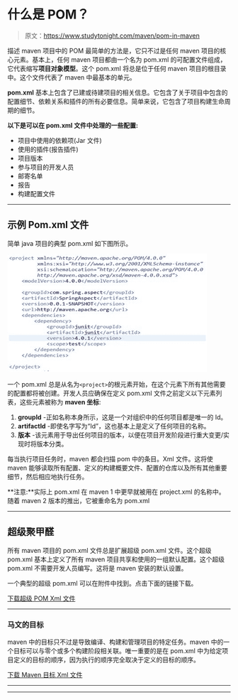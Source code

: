 # 什么是 POM？

> 原文：<https://www.studytonight.com/maven/pom-in-maven>

描述 maven 项目中的 POM 最简单的方法是，它只不过是任何 maven 项目的核心元素。基本上，任何 maven 项目都由一个名为 pom.xml 的可配置文件组成，它代表缩写**项目对象模型**。这个 pom.xml 将总是位于任何 maven 项目的根目录中。这个文件代表了 maven 中最基本的单元。

**pom.xml** 基本上包含了已建或待建项目的相关信息。它包含了关于项目中包含的配置细节、依赖关系和插件的所有必要信息。简单来说，它包含了项目构建生命周期的细节。

**以下是可以在 pom.xml 文件中处理的一些配置:**

*   项目中使用的依赖项(Jar 文件)
*   使用的插件(报告插件)
*   项目版本
*   参与项目的开发人员
*   邮寄名单
*   报告
*   构建配置文件

* * *

## 示例 Pom.xml 文件

简单 java 项目的典型 pom.xml 如下图所示。

![Sample POM Xml file](img/0f0ce87f21172db713aa99636899f14f.png)

一个 pom.xml 总是从名为`<project>`的根元素开始，在这个元素下所有其他需要的配置都将被创建。开发人员应确保在定义 pom.xml 文件之前定义以下元素列表，这些元素被称为 **maven 坐标**:

1.  **groupId** -正如名称本身所示，这是一个对组织中的任何项目都是唯一的 Id。
2.  **artifactId** -即使名字写为“Id”，这也基本上是定义了任何项目的名称。
3.  **版本** -该元素用于导出任何项目的版本，以便在项目开发阶段进行重大变更/实现时将版本分类。

每当执行项目任务时，maven 都会扫描 pom 中的条目。Xml 文件。这将使 maven 能够读取所有配置、定义的构建概要文件、配置的仓库以及所有其他重要细节，然后相应地执行任务。

**注意:**实际上 pom.xml 在 maven 1 中更早就被用在 project.xml 的名称中。随着 maven 2 版本的推出，它被重命名为 pom.xml

* * *

## 超级聚甲醛

所有 maven 项目的 pom.xml 文件总是扩展超级 pom.xml 文件。这个超级 pom.xml 基本上定义了所有 maven 项目共享和使用的一组默认配置。这个超级 pom.xml 不需要开发人员编写。这将是 maven 安装的默认设置。

一个典型的超级 pom.xml 可以在附件中找到。点击下面的链接下载。

[下载超级 POM Xml 文件](resource/super_pom.xml)

* * *

### 马文的目标

maven 中的目标只不过是导致编译、构建和管理项目的特定任务。maven 中的一个目标可以与零个或多个构建阶段相关联。唯一重要的是在 pom.xml 中为给定项目定义的目标的顺序，因为执行的顺序完全取决于定义的目标的顺序。

[下载 Maven 目标 Xml 文件](resource/maven_goals.xml)

* * *

* * *
